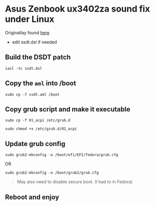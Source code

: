 # Asus Zenbook ux3402za sound fix under Linux
Originallay found [here](https://www.reddit.com/r/ASUS/comments/10iv09h/comment/jdv0o22/)
* edit ssdt.dsl if needed 

## Build the DSDT patch

```iasl -tc ssdt.dsl```

## Copy the `aml` into /boot

```sudo cp -f ssdt.aml /boot```

## Copy grub script and make it executable

```sudo cp -f 01_acpi /etc/grub.d```

```sudo chmod +x /etc/grub.d/01_acpi```

## Update grub config

```sudo grub2-mkconfig -o /boot/efi/EFI/fedora/grub.cfg```

OR 

```sudo grub2-mkconfig -o /boot/grub2/grub.cfg```

> May also need to disable secure boot. (I had to in Fedora)

## Reboot and enjoy
